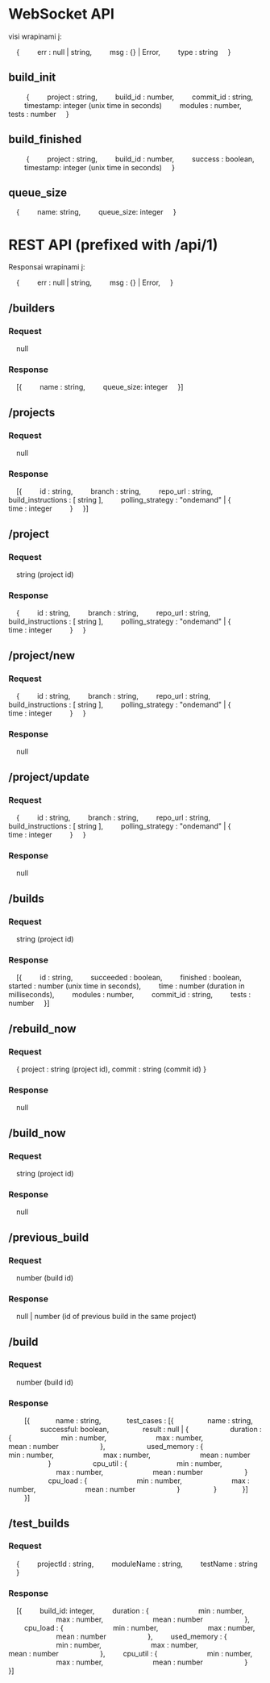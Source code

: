 # WebSocket API

visi wrapinami į:

    {
        err : null | string,
        msg : {} | Error,
        type : string
    }

## build_init
    
    {
        project : string,
        build_id : number,
        commit_id : string,
        timestamp: integer (unix time in seconds)
        modules : number,
        tests : number
    }
    
## build_finished
    
    {
        project : string,
        build_id : number,
        success : boolean,
        timestamp: integer (unix time in seconds)
    }
    
## queue_size

    {
        name: string,
        queue_size: integer
    }

# REST API (prefixed with /api/1)

Responsai wrapinami į:

    {
        err : null | string,
        msg : {} | Error,
    }

## /builders

### Request

    null

### Response

    [{
        name : string,
        queue_size: integer
    }]


## /projects

### Request

    null

### Response

    [{
        id : string,
        branch : string,
        repo_url : string,
        build_instructions : [ string ],
        polling_strategy : "ondemand" | {
            time : integer
        }
    }]

## /project

### Request

    string (project id)

### Response

    {
        id : string,
        branch : string,
        repo_url : string,
        build_instructions : [ string ],
        polling_strategy : "ondemand" | {
            time : integer
        }
    }


## /project/new

### Request

    {
        id : string,
        branch : string,
        repo_url : string,
        build_instructions : [ string ],
        polling_strategy : "ondemand" | {
            time : integer
        }
    }

### Response

    null

## /project/update

### Request

    {
        id : string,
        branch : string,
        repo_url : string,
        build_instructions : [ string ],
        polling_strategy : "ondemand" | {
            time : integer
        }
    }

### Response

    null

## /builds

### Request

    string (project id)

### Response

    [{
        id : string,
        succeeded : boolean,
        finished : boolean,
        started : number (unix time in seconds),
        time : number (duration in milliseconds),
        modules : number,
        commit_id : string,
        tests : number
    }]

## /rebuild_now

### Request

    {
        project : string (project id),
        commit : string (commit id)
    }

### Response

    null

## /build_now

### Request

    string (project id)

### Response

    null

## /previous_build

### Request

    number (build id)

### Response

    null | number (id of previous build in the same project)

## /build

### Request

    number (build id)

### Response

        [{
            name : string,
            test_cases : [{
                name : string,
                successful: boolean,
                result : null | {
                    duration : {
                        min : number,
                        max : number,
                        mean : number
                    },
                    used_memory : {
                        min : number,
                        max : number,
                        mean : number
                    }
                    cpu_util : {
                        min : number,
                        max : number,
                        mean : number
                    }
                    cpu_load : {
                        min : number,
                        max : number,
                        mean : number
                    }
                }
            }]
        }]

## /test_builds

### Request

    {
        projectId : string,
        moduleName : string,
        testName : string
    }

### Response

    [{
        build_id: integer,
        duration : {
                        min : number,
                        max : number,
                        mean : number
                    },
        cpu_load : {
                        min : number,
                        max : number,
                        mean : number
                    },
        used_memory : {
                        min : number,
                        max : number,
                        mean : number
                    },
        cpu_util : {
                        min : number,
                        max : number,
                        mean : number
                    }
    }]

